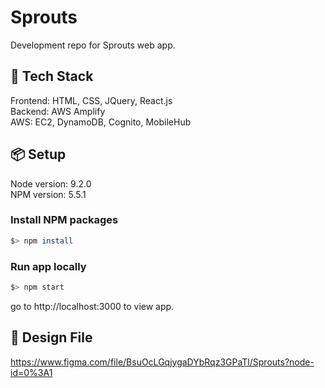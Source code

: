 # Sprouts
Development repo for Sprouts web app.

## :bullettrain_side: Tech Stack
Frontend: HTML, CSS, JQuery, React.js <br/>
Backend: AWS Amplify <br/>
AWS: EC2, DynamoDB, Cognito, MobileHub 

## :package: Setup
Node version: 9.2.0 <br/>
NPM version: 5.5.1

### Install NPM packages

```bash
$> npm install
```

### Run app locally

```bash
$> npm start
```

go to http://localhost:3000 to view app.

## :triangular_ruler: Design File
https://www.figma.com/file/BsuOcLGqjygaDYbRqz3GPaTl/Sprouts?node-id=0%3A1

